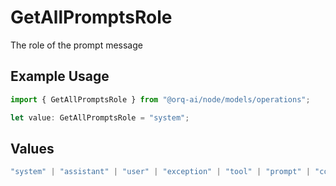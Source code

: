# GetAllPromptsRole

The role of the prompt message

## Example Usage

```typescript
import { GetAllPromptsRole } from "@orq-ai/node/models/operations";

let value: GetAllPromptsRole = "system";
```

## Values

```typescript
"system" | "assistant" | "user" | "exception" | "tool" | "prompt" | "correction" | "expected_output"
```